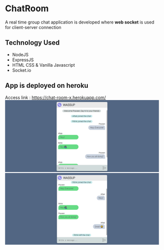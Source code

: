 # ChatRoom
A real time group chat application is developed where **web socket** is used for client-server connection

## Technology Used
- NodeJS
- ExpressJS
- HTML CSS & Vanilla Javascript
- Socket.io

## App is deployed on heroku
<!-- [Access link](https://chat-room-x.herokuapp.com/) -->
Access link : https://chat-room-x.herokuapp.com/
![](https://github.com/praveenchandra01/ChatRoom/blob/master/static/Preview_1.png)
![](https://github.com/praveenchandra01/ChatRoom/blob/master/static/Preview_2.png)
